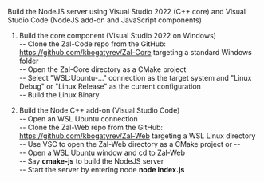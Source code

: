 Build the NodeJS server using Visual Studio 2022 (C++ core) and Visual Studio Code (NodeJS add-on and JavaScript components)

1. Build the core component (Visual Studio 2022 on Windows)   
-- Clone the Zal-Code repo from the GitHub: https://github.com/kbogatyrev/Zal-Core targeting a standard Windows folder   
-- Open the Zal-Core directory as a CMake project   
-- Select "WSL:Ubuntu-..." connection as the target system and "Linux Debug" or "Linux Release" as the current configuration   
-- Build the Linux Binary   

3. Build the Node C++ add-on (Visual Studio Code)   
-- Open an WSL Ubuntu connection   
-- Clone the Zal-Web repo from the GitHub: https://github.com/kbogatyrev/Zal-Web targeting a WSL Linux directory   
-- Use VSC to open the Zal-Web directory as a CMake project or --   
-- Open a WSL Ubuntu window and cd to Zal-Web   
-- Say **cmake-js** to build the NodeJS server   
-- Start the server by entering node **node index.js**   
